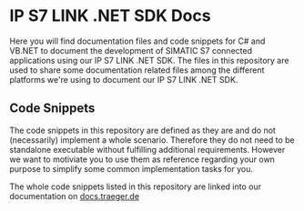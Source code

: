 # IP S7 LINK .NET SDK Docs
Here you will find documentation files and code snippets for C# and VB.NET to document the development of SIMATIC S7 connected applications using our IP S7 LINK .NET SDK. The files in this repository are used to share some documentation related files among the different platforms we're using to document our IP S7 LINK .NET SDK.

## Code Snippets

The code snippets in this repository are defined as they are and do not (necessarily) implement a whole scenario. Therefore they do not need to be standalone executable without fulfilling additional requirements. However we want to motiviate you to use them as reference regarding your own purpose to simplify some common implementation tasks for you.

The whole code snippets listed in this repository are linked into our documentation on [docs.traeger.de](https://docs.traeger.de/en/software/sdk/s7/net)
